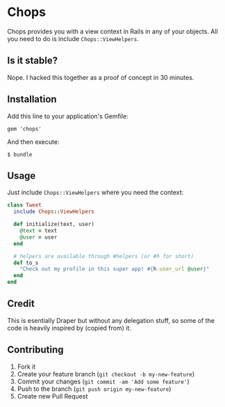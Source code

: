 # Chops

Chops provides you with a view context in Rails in any of your objects.
All you need to do is include `Chops::ViewHelpers`.

## Is it stable?

Nope. I hacked this together as a proof of concept in 30 minutes.

## Installation

Add this line to your application's Gemfile:

    gem 'chops'

And then execute:

    $ bundle

## Usage

Just include `Chops::ViewHelpers` where you need the context:

```ruby
class Tweet
  include Chops::ViewHelpers

  def initialize(text, user)
    @text = text
    @user = user
  end

  # helpers are available through #helpers (or #h for short)
  def to_s
    "Check out my profile in this super app! #{h.user_url @user}"
  end
end
```

## Credit

This is esentially Draper but without any delegation stuff, so
some of the code is heavily inspired by (copied from) it.

## Contributing

1. Fork it
2. Create your feature branch (`git checkout -b my-new-feature`)
3. Commit your changes (`git commit -am 'Add some feature'`)
4. Push to the branch (`git push origin my-new-feature`)
5. Create new Pull Request
